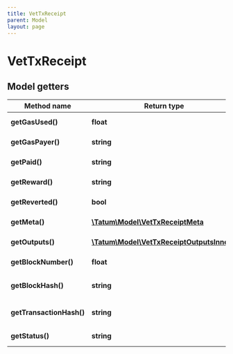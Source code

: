 ```yaml
---
title: VetTxReceipt
parent: Model
layout: page
---
```


# VetTxReceipt

## Model getters

Method name | Return type | Description | Notes
------------ | ------------- | ------------- | -------------
**getGasUsed()** | **float** |  <br>Example: `21000` | [optional]
**getGasPayer()** | **string** |  <br>Example: `0x5034aa590125b64023a0262112b98d72e3c8e40e` | [optional]
**getPaid()** | **string** |  <br>Example: `0x1ac942860d7100728` | [optional]
**getReward()** | **string** |  <br>Example: `0x8092d8e9da1e688c` | [optional]
**getReverted()** | **bool** |  <br>Example: `false` | [optional]
**getMeta()** | [**\Tatum\Model\VetTxReceiptMeta**](../VetTxReceiptMeta) |  <br>Example: `null` | [optional]
**getOutputs()** | [**\Tatum\Model\VetTxReceiptOutputsInner[]**](../VetTxReceiptOutputsInner) | List of recipient addresses and amounts to send to each of them. <br>Example: `null` | [optional]
**getBlockNumber()** | **float** |  <br>Example: `1162169` | [optional]
**getBlockHash()** | **string** |  <br>Example: `0x0011bbb9925da1b54035e2a870abe336bc79a3b083303646b87a3315c11c963b` | [optional]
**getTransactionHash()** | **string** |  <br>Example: `0x24f691abab680972437028af22bc7a43c3fbe8d6d7eefc420dea2daf554758a7` | [optional]
**getStatus()** | **string** |  <br>Example: `0x1` | [optional]

